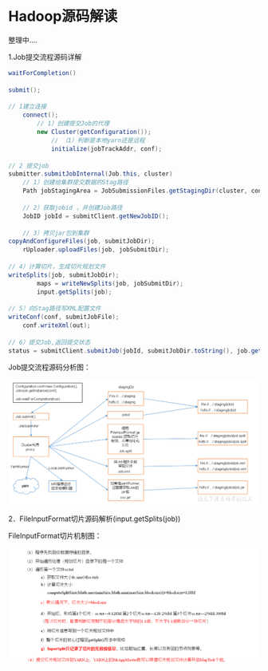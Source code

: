 # Hadoop源码解读

整理中....



1.Job提交流程源码详解

~~~java
waitForCompletion()

submit();

// 1建立连接
	connect();	
		// 1）创建提交Job的代理
		new Cluster(getConfiguration());
			// （1）判断是本地yarn还是远程
			initialize(jobTrackAddr, conf); 

// 2 提交job
submitter.submitJobInternal(Job.this, cluster)
	// 1）创建给集群提交数据的Stag路径
	Path jobStagingArea = JobSubmissionFiles.getStagingDir(cluster, conf);

	// 2）获取jobid ，并创建Job路径
	JobID jobId = submitClient.getNewJobID();

	// 3）拷贝jar包到集群
copyAndConfigureFiles(job, submitJobDir);	
	rUploader.uploadFiles(job, jobSubmitDir);

// 4）计算切片，生成切片规划文件
writeSplits(job, submitJobDir);
		maps = writeNewSplits(job, jobSubmitDir);
		input.getSplits(job);

// 5）向Stag路径写XML配置文件
writeConf(conf, submitJobFile);
	conf.writeXml(out);

// 6）提交Job,返回提交状态
status = submitClient.submitJob(jobId, submitJobDir.toString(), job.getCredentials());
~~~

Job提交流程源码分析图：

![MapReduce3-3](https://github.com/bigdata2018/BigData-Hadoop/blob/master/picture/MapReduce3-3.png)

2．FileInputFormat切片源码解析(input.getSplits(job))

FileInputFormat切片机制图：

![MapReduce3-4](https://github.com/bigdata2018/BigData-Hadoop/blob/master/picture/MapReduce3-4.png)

